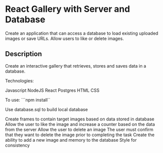 # React Gallery with Server and Database

Create an application that can access a database to load existing uploaded images or save URLs. Allow users to like or delete images. 

## Description

Create an interactive gallery that retrieves, stores and saves data in a database.

Technologies:

Javascript
NodeJS
React
Postgres
HTML
CSS

To use:
```npm install``

Use database.sql to build local database

Create frames to contain target images based on data stored in database
Allow the user to like the image and increase a counter based on the data from the server
Allow the user to delete an image
    The user must confirm that they want to delete the image prior to completing the task
Create the ability to add a new image and memory to the database
Style for consistency

